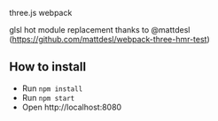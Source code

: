 three.js webpack

glsl hot module replacement thanks to @mattdesl (https://github.com/mattdesl/webpack-three-hmr-test)


## How to install

* Run `npm install`
* Run `npm start`
* Open http://localhost:8080
